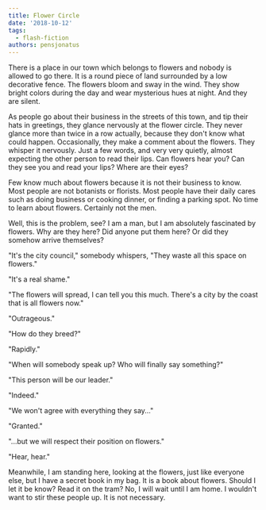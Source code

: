 ```yaml
---
title: Flower Circle
date: '2018-10-12'
tags:
  - flash-fiction
authors: pensjonatus
---
```


There is a place in our town which belongs to flowers and nobody is allowed to
go there. It is a round piece of land surrounded by a low decorative fence. The
flowers bloom and sway in the wind. They show bright colors during the day and
wear mysterious hues at night. And they are silent.

<!-- truncate -->

As people go about their business in the streets of this town, and tip their
hats in greetings, they glance nervously at the flower circle. They never glance
more than twice in a row actually, because they don't know what could happen.
Occasionally, they make a comment about the flowers. They whisper it nervously.
Just a few words, and very very quietly, almost expecting the other person to
read their lips. Can flowers hear you? Can they see you and read your lips?
Where are their eyes?

Few know much about flowers because it is not their business to know. Most
people are not botanists or florists. Most people have their daily cares such as
doing business or cooking dinner, or finding a parking spot. No time to learn
about flowers. Certainly not the men.

Well, this is the problem, see? I am a man, but I am absolutely fascinated by
flowers. Why are they here? Did anyone put them here? Or did they somehow arrive
themselves?

"It's the city council," somebody whispers, "They waste all this space on
flowers."

"It's a real shame."

"The flowers will spread, I can tell you this much. There's a city by the coast
that is all flowers now."

"Outrageous."

"How do they breed?"

"Rapidly."

"When will somebody speak up? Who will finally say something?"

"This person will be our leader."

"Indeed."

"We won't agree with everything they say..."

"Granted."

"...but we will respect their position on flowers."

"Hear, hear."

Meanwhile, I am standing here, looking at the flowers, just like everyone else,
but I have a secret book in my bag. It is a book about flowers. Should I let it
be know? Read it on the tram? No, I will wait until I am home. I wouldn't want
to stir these people up. It is not necessary.
